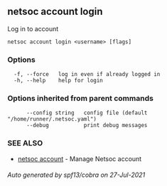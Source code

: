 ## netsoc account login

Log in to account

```
netsoc account login <username> [flags]
```

### Options

```
  -f, --force   log in even if already logged in
  -h, --help    help for login
```

### Options inherited from parent commands

```
      --config string   config file (default "/home/runner/.netsoc.yaml")
      --debug           print debug messages
```

### SEE ALSO

* [netsoc account](netsoc_account.md)	 - Manage Netsoc account

###### Auto generated by spf13/cobra on 27-Jul-2021

